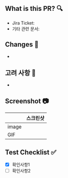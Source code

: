 ## What is this PR? 🔍
- Jira Ticket:
- 기타 관련 문서:

## Changes 📝
- 

## 고려 사항 🤔
- 

## Screenshot 📷
||스크린샷|
|------|---|
|image||
|GIF||


## Test Checklist ✅
- [x] 확인사항1
- [ ] 확인사항2
